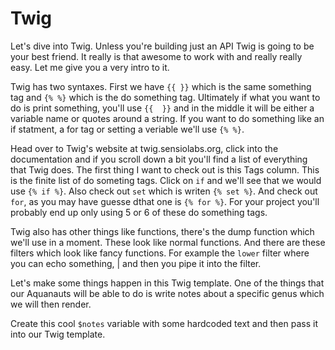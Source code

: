 # Twig

Let's dive into Twig. Unless you're building just an API Twig is going to be your best friend. It really is
that awesome to work with and really really easy. Let me give you a very intro to it. 

Twig has two syntaxes. First we have `{{ }}` which is the same something tag and `{% %}` which is the do something
tag. Ultimately if what you want to do is print something, you'll use `{{  }}` and in the middle it will be
either a variable name or quotes around a string. If you want to do something like an if statment, a for tag
 or setting a veriable we'll use `{% %}`. 
 
 Head over to Twig's website at twig.sensiolabs.org, click into the documentation and if you scroll down a bit
 you'll find a list of everything that Twig does. The first thing I want to check out is this Tags column. 
 This is the finite list of do someting tags. Click on `if` and we'll see that we would use `{% if %}`. Also
 check out `set` which is writen `{% set %}`. And check out `for`, as you may have guesse dthat one is `{% for %}`.
 For your project you'll probably end up only using 5 or 6 of these do something tags. 
 
 Twig also has other things like functions, there's the dump function which we'll use in a moment. These look
 like normal functions. And there are these filters which look like fancy functions. For example the 
 `lower` filter where you can echo something, | and then you pipe it into the filter. 
 
 Let's make some things happen in this Twig template. One of the things that our Aquanauts will be able to do
 is write notes about a specific genus which we will then render. 
 
 Create this cool `$notes` variable with some hardcoded text and then pass it into our Twig template. 

